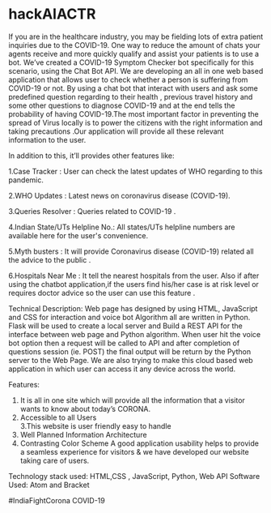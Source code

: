 # hackAIACTR
If you are in the healthcare industry, you may be fielding lots of extra patient inquiries due to the COVID-19. One way to reduce the 
amount of chats your agents receive and more quickly qualify and assist your patients is to use a bot. We’ve created a COVID-19 Symptom 
Checker bot specifically for this scenario, using the Chat Bot API.
We are developing an all in one web based application that allows user to check whether a person is suffering from COVID-19 or not. By using a chat bot that interact with users and ask some predefined question regarding to their health , previous travel history and some
other questions to diagnose COVID-19 and at the end tells the probability of having COVID-19.The most important factor in preventing the
spread of Virus locally is to power the citizens with the right information and taking precautions .Our application will provide all these relevant information to the user. 

In addition to this, it’ll provides other features like: 

1.Case Tracker : User can check the latest updates of WHO regarding to this pandemic.

2.WHO Updates : Latest news on coronavirus disease (COVID-19).

3.Queries Resolver : Queries related to COVID-19 .

4.Indian State/UTs Helpline No.: All states/UTs helpline numbers are available here for the user's convenience.

5.Myth busters : It will provide Coronavirus disease (COVID-19) related all the  advice to the public .

6.Hospitals Near Me : It tell the nearest hospitals from the user. Also if after using the chatbot application,if the users find his/her
case is at risk level or requires doctor advice so the user can use this feature . 

 Technical Description: 
 Web page has designed by using HTML, JavaScript and CSS for interaction and voice bot Algorithm all are written in Python. Flask will   be used to create a local server and Build a REST API for the interface between web page and Python algorithm. 
 When user hit the voice bot option then a request will be called to API and after completion of questions session (ie. POST) the final 
 output will be return by the Python server to the Web Page. We are also trying to make this cloud based web application in which user
 can access it any device across the world. 
 
 Features:
 1. It is all in one site which will provide all the information that a visitor wants to know about today’s CORONA.
 2. Accessible to all Users  
 3.This website is user friendly easy to handle 
 4. Well Planned Information Architecture 
 5. Contrasting Color Scheme A good application usability helps to provide a seamless experience for visitors & we have developed 
 our website taking care of users. 
 
 Technology stack used: HTML,CSS , JavaScript, Python, Web API 
 Software Used: Atom and Bracket 
 
 #IndiaFightCorona COVID-19
 
